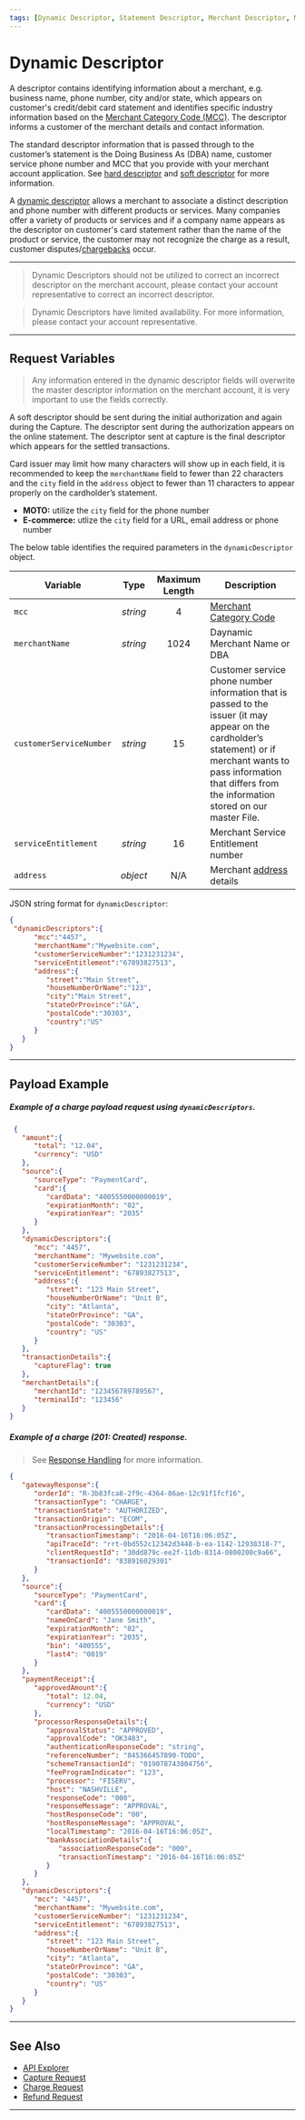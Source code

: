 ```yaml
---
tags: [Dynamic Descriptor, Statement Descriptor, Merchant Descriptor, Merchant Details, Soft Descriptor, Hard Descriptor, Vault]
---
```


# Dynamic Descriptor

A descriptor contains identifying information about a merchant, e.g. business name, phone number, city and/or state, which appears on customer's credit/debit card statement and identifies specific industry information based on the [Merchant Category Code (MCC)](?path=docs/Resources/FAQs-Glossary/Glossary.md#merchant-category-code). The descriptor informs a customer of the merchant details and contact information.

The standard descriptor information that is passed through to the customer’s statement is the Doing Business As (DBA) name, customer service phone number and MCC that you provide with your merchant account application. See [hard descriptor](?path=docs/Resources/FAQs-Glossary/Glossary.md#hard-descriptor) and [soft descriptor](?path=docs/Resources/FAQs-Glossary/Glossary.md#soft-descriptor) for more information.

A [dynamic descriptor](?path=docs/Resources/FAQs-Glossary/Glossary.md#dynamicdescriptor) allows a merchant to associate a distinct description and phone number with different products or services. Many companies offer a variety of products or services and if a company name appears as the descriptor on customer's card statement rather than the name of the product or service, the customer may not recognize the charge as a result, customer disputes/[chargebacks](?path=docs/Resources/FAQs-Glossary/Glossary.md#chargeback) occur.

---

<!-- theme: warning -->
>Dynamic Descriptors should not be utilized to correct an incorrect descriptor on the merchant account, please contact your account representative to correct an incorrect descriptor.

<!-- theme: info -->
>Dynamic Descriptors have limited availability. For more information, please contact your account representative.

---

## Request Variables

<!-- theme: danger -->
>Any information entered in the dynamic descriptor fields will overwrite the master descriptor information on the merchant account, it is very important to use the fields correctly.

A soft descriptor should be sent during the initial authorization and again during the Capture. The descriptor sent during the authorization appears on the online statement. The descriptor sent at capture is the final descriptor which appears for the settled transactions. 

<!--
type: tab
titles: dynamicDescriptor, JSON Example
-->

Card issuer may limit how many characters will show up in each field, it is recommended to keep the `merchantName` field to fewer than 22 characters and the `city` field in the `address` object to fewer than 11 characters to appear properly on the cardholder’s statement.

- **MOTO:** utilize the `city` field for the phone number
- **E-commerce:** utlize the `city` field for a URL, email address or phone number

<!---
For Visa and MasterCard non Payment Facilitators the DBA Name may be optionally be followed by an asterisk, and then additional information following the asterisk, such as product description, order number, reference number or other information that will further assist with cardholder recognition. In this case, the asterisk may only appear in position 5, 9 or 14.
For Discover, Visa, and MasterCard Single Merchant ID Payment Facilitators, the format is as follows: The first 3 characters of this field are the abbreviated Payment Facilitator name followed by an asterisk (*) followed by the sub merchant name, e.g. “XYZ*A SMALL CO”
For Amex Single Merchant ID Payment Facilitators the format is as follows: This field must only contain the sub merchant name, e.g. “A SMALL CO”
-->

The below table identifies the required parameters in the `dynamicDescriptor` object.

| Variable | Type | Maximum Length | Description |
| -------- | :--: | :------------: | ------------------ |
| `mcc` | *string* | 4 | [Merchant Category Code](?path=docs/Resources/Master-Data/Merchant-Category-Code.md) |
| `merchantName` | *string* | 1024 | Daynamic Merchant Name or DBA |
| `customerServiceNumber` | *string* | 15| Customer service phone number information that is passed to the issuer (it may appear on the cardholder’s statement) or if merchant wants to pass information that differs from the information stored on our master File. |
| `serviceEntitlement` | *string* | 16 | Merchant Service Entitlement number |
| `address` | *object* | N/A  | Merchant [address](?path=docs/Resources/Master-Data/Address.md#address) details |

<!--
type: tab
-->

JSON string format for `dynamicDescriptor`:

```json
{
 "dynamicDescriptors":{
      "mcc":"4457",
      "merchantName":"Mywebsite.com",
      "customerServiceNumber":"1231231234",
      "serviceEntitlement":"67893827513",
      "address":{
         "street":"Main Street",
         "houseNumberOrName":"123",
         "city":"Main Street",
         "stateOrProvince":"GA",
         "postalCode":"30303",
         "country":"US"
      }
   }
}
```

<!-- type: tab-end -->

---

## Payload Example

<!--
type: tab
titles: Request, Response
-->

##### Example of a charge payload request using `dynamicDescriptors`.

```json
 {
   "amount":{
      "total": "12.04",
      "currency": "USD"
   },
   "source":{
      "sourceType": "PaymentCard",
      "card":{
         "cardData": "4005550000000019",
         "expirationMonth": "02",
         "expirationYear": "2035"
      }
   },
   "dynamicDescriptors":{
      "mcc": "4457",
      "merchantName": "Mywebsite.com",
      "customerServiceNumber": "1231231234",
      "serviceEntitlement": "67893827513",
      "address":{
         "street": "123 Main Street",
         "houseNumberOrName": "Unit B",
         "city": "Atlanta",
         "stateOrProvince": "GA",
         "postalCode": "30303",
         "country": "US"
      }
   },
   "transactionDetails":{
      "captureFlag": true
   },
   "merchantDetails":{
      "merchantId": "123456789789567",
      "terminalId": "123456"
   }
}
```

<!--
type: tab
-->

##### Example of a charge (201: Created) response.

<!-- theme: info -->
> See [Response Handling](?path=docs/Resources/Guides/Response-Codes/Response-Handling.md) for more information.

```json
{
   "gatewayResponse":{
      "orderId": "R-3b83fca8-2f9c-4364-86ae-12c91f1fcf16",
      "transactionType": "CHARGE",
      "transactionState": "AUTHORIZED",
      "transactionOrigin": "ECOM",
      "transactionProcessingDetails":{
         "transactionTimestamp": "2016-04-16T16:06:05Z",
         "apiTraceId": "rrt-0bd552c12342d3448-b-ea-1142-12938318-7",
         "clientRequestId": "30dd879c-ee2f-11db-8314-0800200c9a66",
         "transactionId": "838916029301"
      }
   },
   "source":{
      "sourceType": "PaymentCard",
      "card":{
         "cardData": "4005550000000019",
         "nameOnCard": "Jane Smith",
         "expirationMonth": "02",
         "expirationYear": "2035",
         "bin": "400555",
         "last4": "0019"
      }
   },
   "paymentReceipt":{
      "approvedAmount":{
         "total": 12.04,
         "currency": "USD"
      },
      "processorResponseDetails":{
         "approvalStatus": "APPROVED",
         "approvalCode": "OK3483",
         "authenticationResponseCode": "string",
         "referenceNumber": "845366457890-TODO",
         "schemeTransactionId": "019078743804756",
         "feeProgramIndicator": "123",
         "processor": "FISERV",
         "host": "NASHVILLE",
         "responseCode": "000",
         "responseMessage": "APPROVAL",
         "hostResponseCode": "00",
         "hostResponseMessage": "APPROVAL",
         "localTimestamp": "2016-04-16T16:06:05Z",
         "bankAssociationDetails":{
            "associationResponseCode": "000",
            "transactionTimestamp": "2016-04-16T16:06:05Z"
         }
      }
   },
   "dynamicDescriptors":{
      "mcc": "4457",
      "merchantName": "Mywebsite.com",
      "customerServiceNumber": "1231231234",
      "serviceEntitlement": "67893827513",
      "address":{
         "street": "123 Main Street",
         "houseNumberOrName": "Unit B",
         "city": "Atlanta",
         "stateOrProvince": "GA",
         "postalCode": "30303",
         "country": "US"
      }
   }
}
```

<!-- type: tab-end -->

---

## See Also

- [API Explorer](../api/?type=post&path=/payments/v1/charges) 
- [Capture Request](?path=docs/Resources/API-Documents/Payments/Capture.md)
- [Charge Request](?path=docs/Resources/API-Documents/Payments/Charges.md)
- [Refund Request](?path=docs/Resources/API-Documents/Payments/Refund.md)

---
